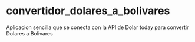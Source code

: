 # convertidor_dolares_a_bolivares
Aplicacion sencilla que se conecta con la API de Dolar today para convertir 
Dolares a Bolivares 

